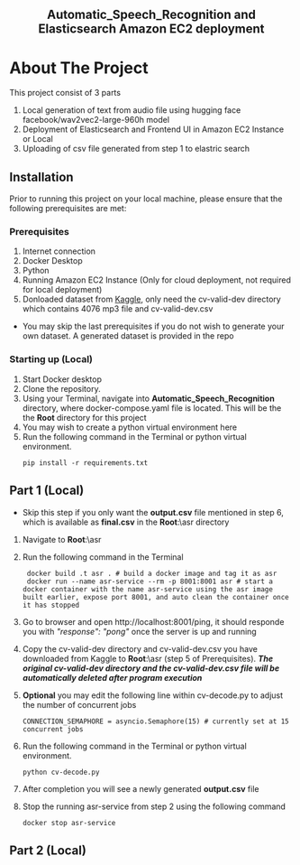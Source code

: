 <div align="center">
<h2>Automatic_Speech_Recognition and Elasticsearch Amazon EC2 deployment</h2>
</div>

# About The Project
This project consist of 3 parts
1. Local generation of text from audio file using hugging face facebook/wav2vec2-large-960h model
2. Deployment of Elasticsearch and Frontend UI in Amazon EC2 Instance or Local
3. Uploading of csv file generated from step 1 to elastric search

## Installation
Prior to running this project on your local machine, please ensure that the following prerequisites are met:

### Prerequisites
1. Internet connection
2. Docker Desktop
3. Python 
4. Running Amazon EC2 Instance (Only for cloud deployment, not required for local deployment)
5. Donloaded dataset from [Kaggle](https://www.kaggle.com/datasets/mozillaorg/common-voice), only need the cv-valid-dev directory which contains 4076 mp3 file and  cv-valid-dev.csv
* You may skip the last prerequisites if you do not wish to generate your own dataset. A generated dataset is provided in the repo

### Starting up (Local)
1. Start Docker desktop
2. Clone the repository.
3. Using your Terminal, navigate into **Automatic_Speech_Recognition** directory, where docker-compose.yaml file is located. This will be the the **Root** directory for this project
4. You may wish to create a python virtual environment here
5. Run the following command in the Terminal or python virtual environment.
    ```shell
    pip install -r requirements.txt
    ```

## Part 1 (Local)
* Skip this step if you only want the **output.csv** file mentioned in step 6, which is available as **final.csv** in the **Root**:\asr directory
1. Navigate to **Root**:\asr
2. Run the following command in the Terminal 
   ```shell
    docker build .t asr . # build a docker image and tag it as asr
    docker run --name asr-service --rm -p 8001:8001 asr # start a docker container with the name asr-service using the asr image built earlier, expose port 8001, and auto clean the container once it has stopped
    ```
3. Go to browser and open http://localhost:8001/ping, it should responde you with _"response": "pong"_ once the server is up and running
4. Copy the cv-valid-dev directory and cv-valid-dev.csv  you have downloaded from Kaggle to **Root**:\asr (step 5 of Prerequisites). _**The original cv-valid-dev directory and the cv-valid-dev.csv file will be automatically deleted after program execution**_
5. **Optional** you may edit the following line within cv-decode.py to adjust the number of concurrent jobs
   ```shell
   CONNECTION_SEMAPHORE = asyncio.Semaphore(15) # currently set at 15 concurrent jobs
   ```
   
7. Run the following command in the Terminal or python virtual environment. 
    ```shell
    python cv-decode.py
    ```
8. After completion you will see a newly generated **output.csv** file
9. Stop the running asr-service from step 2 using the following command
   ```shell
   docker stop asr-service
   ```
## Part 2 (Local)


